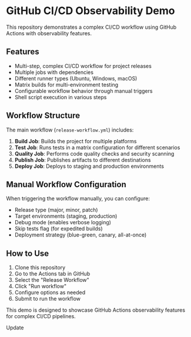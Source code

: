 # GitHub CI/CD Observability Demo

This repository demonstrates a complex CI/CD workflow using GitHub Actions with observability features.

## Features

- Multi-step, complex CI/CD workflow for project releases
- Multiple jobs with dependencies
- Different runner types (Ubuntu, Windows, macOS)
- Matrix builds for multi-environment testing
- Configurable workflow behavior through manual triggers
- Shell script execution in various steps

## Workflow Structure

The main workflow (`release-workflow.yml`) includes:

1. **Build Job**: Builds the project for multiple platforms
2. **Test Job**: Runs tests in a matrix configuration for different scenarios
3. **Quality Job**: Performs code quality checks and security scanning
4. **Publish Job**: Publishes artifacts to different destinations
5. **Deploy Job**: Deploys to staging and production environments

## Manual Workflow Configuration

When triggering the workflow manually, you can configure:
- Release type (major, minor, patch)
- Target environments (staging, production)
- Debug mode (enables verbose logging)
- Skip tests flag (for expedited builds)
- Deployment strategy (blue-green, canary, all-at-once)

## How to Use

1. Clone this repository
2. Go to the Actions tab in GitHub
3. Select the "Release Workflow"
4. Click "Run workflow"
5. Configure options as needed
6. Submit to run the workflow

This demo is designed to showcase GitHub Actions observability features for complex CI/CD pipelines.

Update
